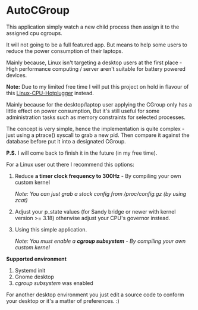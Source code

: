 # AutoCGroup
This application simply watch a new child process then assign it to the assigned cpu cgroups.

It will not going to be a full featured app. But means to help some users to reduce the power consumption of their laptops.

Mainly because, Linux isn't targeting a desktop users at the first place - High performance computing / server aren't suitable for battery powered devices.






**Note:** Due to my limited free time I will put this project on hold in flavour of this [Linux-CPU-Hotplugger](https://github.com/fieldfirst/Linux-CPU-Hotplugger) instead.

Mainly because for the desktop/laptop user applying the CGroup only has a little effect on power consumption, But it's still useful for some administration tasks such as memory constraints for selected processes.

The concept is very simple, hence the implementation is quite complex - just using a ptrace() syscall to grab a new pid. Then compare it against the database before put it into a designated CGroup.

**P.S.** I will come back to finish it in the future (in my free time).






For a Linux user out there I recommend this options:

1. Reduce **a timer clock frequency to 300Hz** - By compiling your own custom kernel

    *Note: You can just grab a stock config from /proc/config.gz (by using zcat)*

2. Adjust your p_state values (for Sandy bridge or newer with kernel version >= 3.18) otherwise adjust your CPU's governor instead.

3. Using this simple application.

    *Note: You must enable a __cgroup subsystem__ - By compiling your own custom kernel*



**Supported environment**

1. Systemd init
2. Gnome desktop
3. _cgroup subsystem_ was enabled

For another desktop environment you just edit a source code to conform your desktop or it's a matter of preferences. :)
